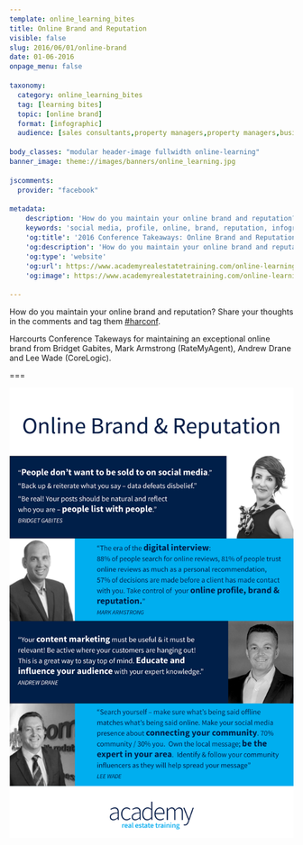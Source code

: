 ```yaml
---
template: online_learning_bites
title: Online Brand and Reputation
visible: false
slug: 2016/06/01/online-brand
date: 01-06-2016
onpage_menu: false

taxonomy:
  category: online_learning_bites
  tag: [learning bites]
  topic: [online brand]
  format: [infographic]
  audience: [sales consultants,property managers,property managers,business owners,managers]

body_classes: "modular header-image fullwidth online-learning"
banner_image: theme://images/banners/online_learning.jpg

jscomments:
  provider: "facebook"

metadata:
    description: 'How do you maintain your online brand and reputation? Share your thoughts in the comments and tag them #harconf. Harcourts Conference Takeways for maintaining an exceptional online brand from Bridget Gabites, Mark Armstrong (RateMyAgent), Andrew Drane and Lee Wade (CoreLogic).'
    keywords: 'social media, profile, online, brand, reputation, infographic'
    'og:title': '2016 Conference Takeaways: Online Brand and Reputation'
    'og:description': 'How do you maintain your online brand and reputation? Share your thoughts in the comments and tag them #harconf. Harcourts Conference Takeways for maintaining an exceptional online brand from Bridget Gabites, Mark Armstrong (RateMyAgent), Andrew Drane and Lee Wade (CoreLogic). '
    'og:type': 'website'
    'og:url': https://www.academyrealestatetraining.com/online-learning/bites/2016/06/01/online-brand
    'og:image': https://www.academyrealestatetraining.com/online-learning/bites/2016/06/01/online-brand/online-brand.png

---
```


How do you maintain your online brand and reputation? Share your thoughts in the comments and tag them [#harconf](https://www.hashatit.com/hashtags/harconf).

Harcourts Conference Takeways for maintaining an exceptional online brand from Bridget Gabites, Mark Armstrong (RateMyAgent), Andrew Drane and Lee Wade (CoreLogic).

===

![Online Brand and Reputation Infographic](online-brand.png?resize=1000,1584&class=infographic&derivatives=300,1100)
